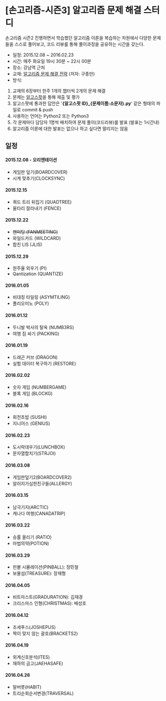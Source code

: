 # [손고리즘-시즌3] 알고리즘 문제 해결 스터디

손고리즘 시즌2 진행하면서 학습했던 알고리즘 이론을 복습하는 차원에서 다양한 문제들을 스스로 풀어보고, 코드 리뷰를 통해 풀이과정을 공유하는 시간을 갖는다.



- 일정: 2015.12.08 ~ 2016.02.23
- 시간: 매주 화요일 19시 30분 ~ 22시 00분
- 장소: 강남역 근처
- 교재: [알고리즘 문제 해결 전략](http://www.yes24.com/24/goods/8006522) (저자: 구종만)
- 방식:
 1. 교재의 6장부터 한주 1개의 챕터씩 2개의 문제 해결
 2. 문제는 [알고스팟](https://algospot.com)을 통해 제출 및 평가
 3. 알고스팟에 통과한 답안은 '**{알고스팟 ID}_{문제이름:소문자}.py**' 같은 형태의 파일로 commit &  push
 4. 사용하는 언어는 Python2 또는 Python3
 5. 각 문제마다 담당자 1명씩 배치하여 문제 풀이(코드리뷰)를 발표 (발표는 1시간내)
 6. 알고리즘 이론에 대한 발표는 없으나 하고 싶다면 말리지는 않음

## 일정
#### 2015.12.08 - 오리엔테이션
- 게임판 덮기(BOARDCOVER)
- 시계 맞추기(CLOCKSYNC)

#### 2015.12.15
- 쿼드 트리 뒤집기 (QUADTREE)
- 울타리 잘라내기 (FENCE)

#### 2015.12.22
- ~~팬미팅 (FANMEETING)~~
- 와일드카드 (WILDCARD)
- 합친 LIS (JLIS)

#### 2015.12.29
- 원주율 외우기 (PI)
- Qantization (QUANTIZE)

#### 2016.01.05
- 비대칭 타일링 (ASYMTILING)
- 폴리오미노 (POLY)

#### 2016.01.12
- 두니발 박사의 탈옥 (NUMB3RS)
- 여행 짐 싸기 (PACKING)

#### 2016.01.19
- 드래곤 커브 (DRAGON)
- 실험 데이터 복구하기 (RESTORE)

#### 2016.02.02
- 숫자 게임 (NUMBERGAME)
- 블록 게임 (BLOCKG)

#### 2016.02.16
- 회전초밥 (SUSHI)
- 지니어스 (GENIUS)

#### 2016.02.23
- 도시락데우기(LUNCHBOX)
- 문자열합치기(STRJOI)

#### 2016.03.08
- 게임판덮기2(BOARDCOVER2)
- 알러지가심한친구들(ALLERGY)

#### 2016.03.15
- 남극기지(ARCTIC)
- 캐나다 여행(CANADATRIP)

#### 2016.03.22
- 승률 올리기 (RATIO)
- 마법의약(POTION)

#### 2016.03.29
- 핀볼 시뮬레이션(PINBALL): 정민철
- 보물섬(TREASURE): 장재형

#### 2016.04.05
- 비트마스트(GRADURATION): 김재경
- 크리스마스 인형(CHRISTMAS): 배성호

#### 2016.04.12
- 조세푸스(JOSHEPUS)
- 짝이 맞지 않는 괄호(BRACKETS2)

#### 2016.04.19
- 외계신호분석(ITES)
- 재하의 금고(JAEHASAFE)

#### 2016.04.26
- 말버릇(HABIT)
- 트리순회순서변경(TRAVERSAL)





